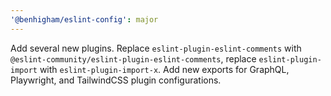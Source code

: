 ```yaml
---
'@benhigham/eslint-config': major
---
```


Add several new plugins. Replace `eslint-plugin-eslint-comments` with `@eslint-community/eslint-plugin-eslint-comments`, replace `eslint-plugin-import` with `eslint-plugin-import-x`. Add new exports for GraphQL, Playwright, and TailwindCSS plugin configurations.
